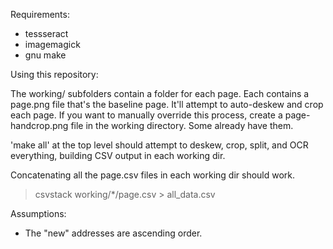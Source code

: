 Requirements:

- tessseract
- imagemagick
- gnu make

Using this repository:

The working/ subfolders contain a folder for each page. Each contains a page.png file that's the
baseline page. It'll attempt to auto-deskew and crop each page. If you want to manually override
this process, create a page-handcrop.png file in the working directory. Some already have them.

'make all' at the top level should attempt to deskew, crop, split, and OCR everything, building
CSV output in each working dir.

Concatenating all the page.csv files in each working dir should work.
> csvstack working/*/page.csv > all_data.csv

Assumptions:

* The "new" addresses are ascending order.
